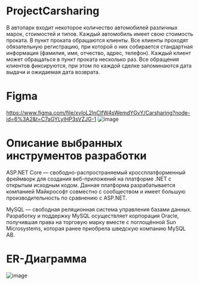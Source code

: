 # ProjectCarsharing
В автопарк входит некоторое количество автомобилей различных марок, стоимостей и типов. 
Каждый автомобиль имеет свою стоимость проката. 
В пункт проката обращаются клиенты. 
Все клиенты проходят обязательную регистрацию, при которой о них собирается стандартная информация (фамилия, имя, отчество, адрес, телефон). 
Каждый клиент может обращаться в пункт проката несколько раз. 
Все обращения клиентов фиксируются, при этом по каждой сделке запоминаются дата выдачи и ожидаемая дата возврата.
# Figma
https://www.figma.com/file/xyIoL2lnClfW4sWemdYGvY/Carsharing?node-id=6%3A2&t=C7aGYLyIHP3sVZJG-1
![image](https://user-images.githubusercontent.com/122952983/231663274-112b60fc-42d3-42ea-b2f9-fe16f7d4fb94.png)
# Описание выбранных инструментов разработки
ASP.NET Core — свободно-распространяемый кроссплатформенный фреймворк для создания веб-приложений на платформе .NET с открытым исходным кодом. Данная платформа разрабатывается компанией Майкрософт совместно с сообществом и имеет большую производительность по сравнению с ASP.NET.

MySQL — свободная реляционная система управления базами данных. Разработку и поддержку MySQL осуществляет корпорация Oracle, получившая права на торговую марку вместе с поглощённой Sun Microsystems, которая ранее приобрела шведскую компанию MySQL AB.
# ER-Диаграмма
![image](https://user-images.githubusercontent.com/122952983/231832321-cc23c712-17ae-4f16-9562-e0ec5d12d646.png)
